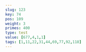 ```yaml
---
slug: 123
key: 74
pos: 109
weight: 3
primes: 400
type: test
value: [677,4,1,1]
tags: [1,11,22,31,44,69,77,92,118]
---
```

